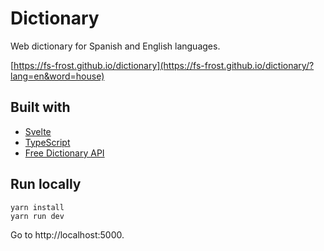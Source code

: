 # Dictionary

Web dictionary for Spanish and English languages.

[https://fs-frost.github.io/dictionary](https://fs-frost.github.io/dictionary/?lang=en&word=house)

## Built with

-   [Svelte](https://svelte.dev/)
-   [TypeScript](https://www.typescriptlang.org/)
-   [Free Dictionary API](https://dictionaryapi.dev)

## Run locally

```shell
yarn install
yarn run dev
```

Go to http://localhost:5000.
